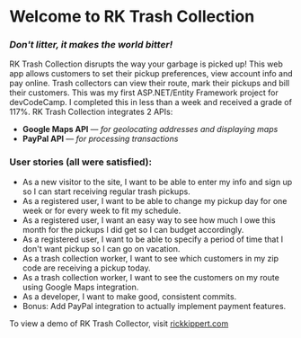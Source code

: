 <h1>Welcome to RK Trash Collection</h1>
<h3><em>Don't litter, it makes the world bitter!</em></h3>
<p>RK Trash Collection disrupts the way your garbage is picked up! This web app allows customers to set their pickup preferences, view account info and pay online. Trash collectors can view their route, mark their pickups and bill their customers. This was my first ASP.NET/Entity Framework project for devCodeCamp. I completed this in less than a week and received a grade of 117%. RK Trash Collection integrates 2 APIs:</p>
<ul>
	<li><strong>Google Maps API</strong> &mdash; <em>for geolocating addresses and displaying maps</em></li>
	<li><strong>PayPal API</strong> &mdash; <em>for processing transactions</em></li>
</ul>
<h3>User stories (all were satisfied):</h3>
<ul>
	<li>As a new visitor to the site, I want to be able to enter my info and sign up so I can start receiving regular trash pickups.</li>
	<li>As a registered user, I want to be able to change my pickup day for one week or for every week to fit my schedule.</li>
	<li>As a registered user, I want an easy way to see how much I owe this month for the pickups I did get so I can budget accordingly.</li>
	<li>As a registered user, I want to be able to specify a period of time that I don't want pickup so I can go on vacation.</li>
	<li>As a trash collection worker, I want to see which customers in my zip code are receiving a pickup today.</li>
	<li>As a trash collection worker, I want to see the customers on my route using Google Maps integration.</li>
	<li>As a developer, I want to make good, consistent commits.</li>
	<li>Bonus: Add PayPal integration to actually implement payment features.</li>
</ul>
<p>To view a demo of RK Trash Collector, visit <a href="http://www.rickkippert.com">rickkippert.com</a></p>